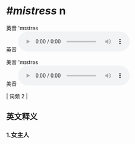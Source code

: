 # ***\#mistress*** n
英音 'mɪstrəs  
英音
<audio src="./media/mistress1.aac" controls="controls"></audio>

美音 'mɪstrəs  
美音
<audio src="./media/mistress2.aac" controls="controls"></audio>



| 词频 2 |  

英文释义
---
### 1.**女主人**  


